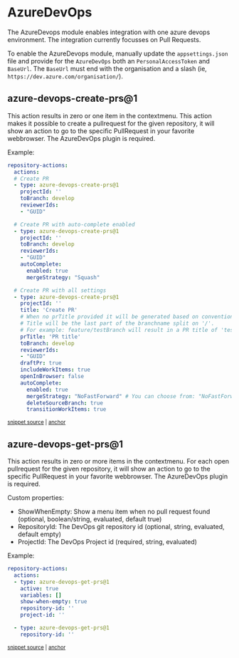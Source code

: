 # AzureDevOps

The AzureDevops module enables integration with one azure devops environment. The integration currently focusses on Pull Requests.

To enable the AzureDevops module, manually update the `appsettings.json` file and provide for the `AzureDevOps` both an `PersonalAccessToken` and `BaseUrl`. The `BaseUrl` must end with the organisation and a slash (ie, `https://dev.azure.com/organisation/`).

## azure-devops-create-prs@1 <!-- include: _plugins.azuredevops.action. path: /docs/mdsource/_plugins.azuredevops.action.include.md -->

This action results in zero or one item in the contextmenu. This action makes it possible to create a pullrequest for the given repository, it will show an action to go to the specific PullRequest in your favorite webbrowser.
The AzureDevOps plugin is required.

Example:

<!-- snippet: RepositoryActionsAzureDevopsCreatePrs01 -->
<a id='snippet-repositoryactionsazuredevopscreateprs01'></a>
```yaml
repository-actions:
  actions:
  # Create PR
  - type: azure-devops-create-prs@1
    projectId: ''
    toBranch: develop
    reviewerIds: 
    - "GUID"

  # Create PR with auto-complete enabled
  - type: azure-devops-create-prs@1
    projectId: ''
    toBranch: develop
    reviewerIds:
    - "GUID"
    autoComplete:
      enabled: true
      mergeStrategy: "Squash"

  # Create PR with all settings
  - type: azure-devops-create-prs@1
    projectId: ''
    title: 'Create PR'
    # When no prTitle provided it will be generated based on convention.
    # Title will be the last part of the branchname split on '/'. 
    # For example: feature/testBranch will result in a PR title of 'testBranch'.
    prTitle: 'PR title' 
    toBranch: develop
    reviewerIds:
    - "GUID"
    draftPr: true
    includeWorkItems: true
    openInBrowser: false
    autoComplete:
      enabled: true
      mergeStrategy: "NoFastForward" # You can choose from: "NoFastForward", "Squash", "Rebase" and "RebaseMerge"
      deleteSourceBranch: true
      transitionWorkItems: true
```
<sup><a href='/tests/RepoM.Plugin.AzureDevOps.Tests/DocumentationFiles/AzureDevopsCreatePrs.testfile.yaml#L3-L44' title='Snippet source file'>snippet source</a> | <a href='#snippet-repositoryactionsazuredevopscreateprs01' title='Start of snippet'>anchor</a></sup>
<!-- endSnippet -->

## azure-devops-get-prs@1

This action results in zero or more items in the contextmenu. For each open pullrequest for the given repository, it will show an action to go to the specific PullRequest in your favorite webbrowser.
The AzureDevOps plugin is required.

Custom properties:

- ShowWhenEmpty: Show a menu item when no pull request found (optional, boolean/string, evaluated, default true)
- RepositoryId: The DevOps git repository id (optional, string, evaluated, default empty)
- ProjectId: The DevOps Project id (required, string, evaluated)

Example:

<!-- snippet: RepositoryActionsAzureDevopsGetPrs01 -->
<a id='snippet-repositoryactionsazuredevopsgetprs01'></a>
```yaml
repository-actions:
  actions:
  - type: azure-devops-get-prs@1
    active: true
    variables: []
    show-when-empty: true
    repository-id: ''
    project-id: ''

  - type: azure-devops-get-prs@1
    repository-id: ''
```
<sup><a href='/tests/RepoM.Plugin.AzureDevOps.Tests/DocumentationFiles/AzureDevopsGetPrs.testfile.yaml#L3-L17' title='Snippet source file'>snippet source</a> | <a href='#snippet-repositoryactionsazuredevopsgetprs01' title='Start of snippet'>anchor</a></sup>
<!-- endSnippet -->
<!-- endInclude -->
